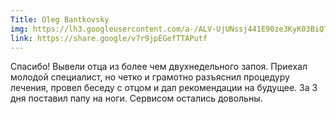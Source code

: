 ```yaml
---
Title: Oleg Bantkovsky
img: https://lh3.googleusercontent.com/a-/ALV-UjUNssj441E90ze3KyK03BiQTU7TvuZ9Tj2LvgpFbhMgi-YSpOQ=w72-h72-p-rp-mo-br100
link: https://share.google/v7r9jpEGefTTAPutf
---
```


Спасибо! Вывели отца из более чем двухнедельного запоя. Приехал молодой специалист, но четко и грамотно разъяснил процедуру лечения, провел беседу с отцом и дал рекомендации на будущее. За 3 дня поставил папу на ноги.
Сервисом остались довольны.